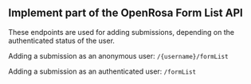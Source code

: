 ## Implement part of the OpenRosa Form List API

These endpoints are used for adding submissions, depending on the authenticated status of the user.

Adding a submission as an anonymous user:
`/{username}/formList`

Adding a submission as an authenticated user:
`/formList`
